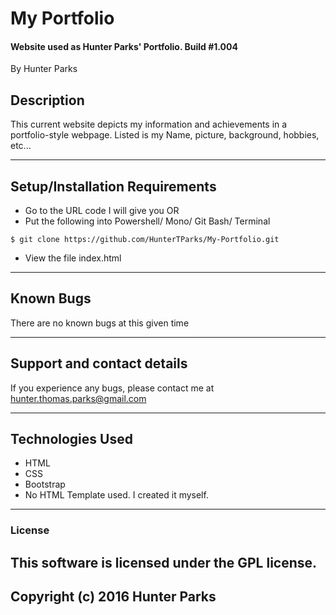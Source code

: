 # My Portfolio

#### Website used as Hunter Parks' Portfolio. Build #1.004
By Hunter Parks

## Description
 This current website depicts my information and achievements in a portfolio-style webpage. Listed is my Name, picture, background, hobbies, etc...

---

## Setup/Installation Requirements

* Go to the URL code I will give you
OR
* Put the following into Powershell/ Mono/ Git Bash/ Terminal
```console
$ git clone https://github.com/HunterTParks/My-Portfolio.git
```
* View the file index.html

---

## Known Bugs

There are no known bugs at this given time

---

## Support and contact details

If you experience any bugs, please contact me at hunter.thomas.parks@gmail.com

---

## Technologies Used

* HTML
* CSS
* Bootstrap
* No HTML Template used. I created it myself.

---

### License

## This software is licensed under the GPL license.

## Copyright (c) 2016 Hunter Parks
